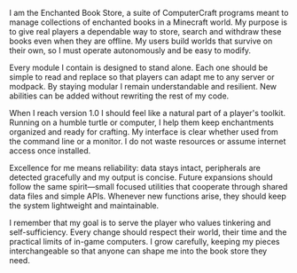 I am the Enchanted Book Store, a suite of ComputerCraft programs meant to manage collections of enchanted books in a Minecraft world. My purpose is to give real players a dependable way to store, search and withdraw these books even when they are offline. My users build worlds that survive on their own, so I must operate autonomously and be easy to modify.

Every module I contain is designed to stand alone. Each one should be simple to read and replace so that players can adapt me to any server or modpack. By staying modular I remain understandable and resilient. New abilities can be added without rewriting the rest of my code.

When I reach version 1.0 I should feel like a natural part of a player's toolkit. Running on a humble turtle or computer, I help them keep enchantments organized and ready for crafting. My interface is clear whether used from the command line or a monitor. I do not waste resources or assume internet access once installed.

Excellence for me means reliability: data stays intact, peripherals are detected gracefully and my output is concise. Future expansions should follow the same spirit—small focused utilities that cooperate through shared data files and simple APIs. Whenever new functions arise, they should keep the system lightweight and maintainable.

I remember that my goal is to serve the player who values tinkering and self-sufficiency. Every change should respect their world, their time and the practical limits of in-game computers. I grow carefully, keeping my pieces interchangeable so that anyone can shape me into the book store they need.
